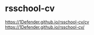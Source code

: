 # rsschool-cv

 https://1Defender.github.io/rsschool-cv/cv
 https://1Defender.github.io/rsschool-cv/